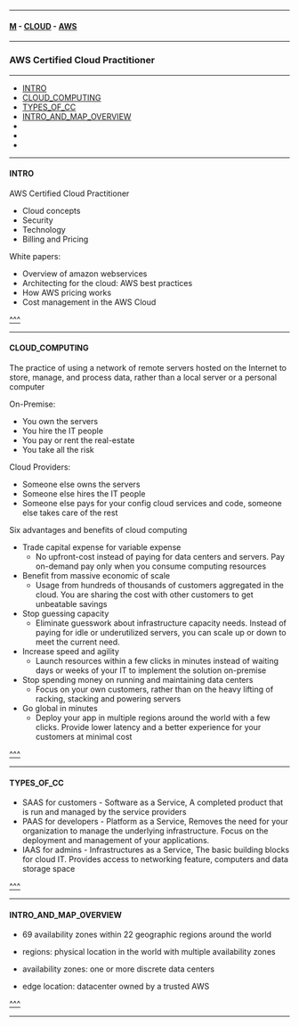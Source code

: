 
---

#### [M](https://github.com/ttltrk/TTT/blob/master/menu.md) - [CLOUD](https://github.com/ttltrk/TTT/blob/master/CLOUD/CLOUD.md) - [AWS](https://github.com/ttltrk/TTT/blob/master/PY/AWS/AWS.md)

---

### AWS Certified Cloud Practitioner

---

- [INTRO](#INTRO)
- [CLOUD_COMPUTING](#CLOUD_COMPUTING)
- [TYPES_OF_CC](#TYPES_OF_CC)
- [INTRO_AND_MAP_OVERVIEW](#INTRO_AND_MAP_OVERVIEW)
- [](#)
- [](#)
- [](#)


---

#### INTRO

AWS Certified Cloud Practitioner

- Cloud concepts
- Security
- Technology
- Billing and Pricing

White papers:

  - Overview of amazon webservices
  - Architecting for the cloud: AWS best practices
  - How AWS pricing works
  - Cost management in the AWS Cloud

[^^^](#LIST_TO)

---

#### CLOUD_COMPUTING

The practice of using a network of remote servers hosted on the Internet to store,
manage, and process data, rather than a local server or a personal computer

On-Premise:
- You own the servers
- You hire the IT people
- You pay or rent the real-estate
- You take all the risk

Cloud Providers:
- Someone else owns the servers
- Someone else hires the IT people
- Someone else pays for your config cloud services and code, someone else
takes care of the rest

Six advantages and benefits of cloud computing

- Trade capital expense for variable expense
  - No upfront-cost instead of paying for data centers and servers. Pay on-demand
    pay only when you consume computing resources
- Benefit from massive economic of scale
  - Usage from hundreds of thousands of customers aggregated in the cloud. You are sharing
    the cost with other customers to get unbeatable savings
- Stop guessing capacity
  - Eliminate guesswork about infrastructure capacity needs. Instead of paying for idle
    or underutilized servers, you can scale up or down to meet the current need.
- Increase speed and agility
  - Launch resources within a few clicks in minutes instead of waiting days or weeks of your IT
    to implement the solution on-premise
- Stop spending money on running and maintaining data centers
  - Focus on your own customers, rather than on the heavy lifting of racking, stacking and powering servers
- Go global in minutes   
  - Deploy your app in multiple regions around the world with a few clicks. Provide lower latency and a better
    experience for your customers at minimal cost

[^^^](#LIST_TO)

---

#### TYPES_OF_CC

- SAAS for customers - Software as a Service, A completed product that is run and managed by the service providers
- PAAS for developers - Platform as a Service, Removes the need for your organization to manage the underlying
                        infrastructure. Focus on the deployment and management of your applications.
- IAAS for admins - Infrastructures as a Service, The basic building blocks for cloud IT. Provides access to networking
                    feature, computers and data storage space

[^^^](#LIST_TO)

---

#### INTRO_AND_MAP_OVERVIEW

- 69 availability zones within 22 geographic regions around the world

- regions: physical location in the world with multiple availability zones
- availability zones: one or more discrete data centers
- edge location: datacenter owned by a trusted AWS

[^^^](#LIST_TO)

---
